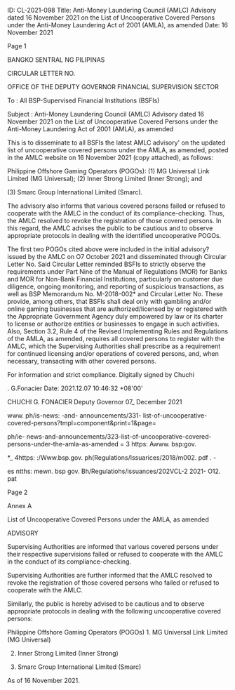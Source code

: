 ID: CL-2021-098
Title: Anti-Money Laundering Council (AMLC) Advisory dated 16 November 2021 on the List of Uncooperative Covered Persons under the Anti-Money Laundering Act of 2001 (AMLA), as amended
Date: 16 November 2021

Page 1

BANGKO SENTRAL NG PILIPINAS

CIRCULAR LETTER NO.

OFFICE OF THE DEPUTY GOVERNOR FINANCIAL SUPERVISION SECTOR

To : All BSP-Supervised Financial Institutions (BSFIs)

Subject : Anti-Money Laundering Council (AMLC) Advisory dated 16 November 2021 on the List of Uncooperative Covered Persons under the Anti-Money Laundering Act of 2001 (AMLA), as amended

This is to disseminate to all BSFls the latest AMLC advisory' on the updated list of uncooperative covered persons under the AMLA, as amended, posted in the AMLC website on 16 November 2021 (copy attached), as follows:

Philippine Offshore Gaming Operators (POGOs): (1) MG Universal Link Limited (MG Universal); (2) Inner Strong Limited (Inner Strong); and

(3) Smarc Group International Limited (Smarc).

The advisory also informs that various covered persons failed or refused to cooperate with the AMLC in the conduct of its compliance-checking. Thus, the AMLC resolved to revoke the registration of those covered persons. In this regard, the AMLC advises the public to be cautious and to observe appropriate protocols in dealing with the identified uncooperative POGOs.

The first two POGOs cited above were included in the initial advisory? issued by the AMLC on O7 October 2021 and disseminated through Circular Letter No. Said Circular Letter reminded BSFIs to strictly observe the requirements under Part Nine of the Manual of Regulations (MOR) for Banks and MOR for Non-Bank Financial Institutions, particularly on customer due diligence, ongoing monitoring, and reporting of suspicious transactions, as well as BSP Memorandum No. M-2018-002* and Circular Letter No. These provide, among others, that BSFls shall deal only with gambling and/or online gaming businesses that are authorized/licensed by or registered with the Appropriate Government Agency duly empowered by law or its charter to license or authorize entities or businesses to engage in such activities. Also, Section 3.2, Rule 4 of the Revised Implementing Rules and Regulations of the AMLA, as amended, requires all covered persons to register with the AMLC, which the Supervising Authorities shall prescribe as a requirement for continued licensing and/or operations of covered persons, and, when necessary, transacting with other covered persons.

For information and strict compliance. Digitally signed by Chuchi

. G.Fonacier Date: 2021.12.07 10:46:32 +08'00'

CHUCHI G. FONACIER Deputy Governor 07_ December 2021

www. ph/is-news: -and- announcements/331- list-of-uncooperative-covered-persons?tmpl=component&print=1&page=

ph/ie- news-and-announcements/323-list-of-uncooperative-covered-persons-under-the-amla-as-amended = 3 https: Awww. bsp:gov.

*_ 4https: :/Www.bsp.gov. ph(Regulations/Issuarices/2018/m002. pdf . -

es ntths: mewn. bsp gov. Bh/Regulatiohs/issuances/202VCL-2 2021- O12. pat

Page 2

Annex A

List of Uncooperative Covered Persons under the AMLA, as amended

ADVISORY

Supervising Authorities are informed that various covered persons under their respective supervisions failed or refused to cooperate with the AMLC in the conduct of its compliance-checking.

Supervising Authorities are further informed that the AMLC resolved to revoke the registration of those covered persons who failed or refused to cooperate with the AMLC.

Similarly, the public is hereby advised to be cautious and to observe appropriate protocols in dealing with the following uncooperative covered persons:

Philippine Offshore Gaming Operators (POGOs) 1. MG Universal Link Limited (MG Universal)

2. Inner Strong Limited (Inner Strong)

3. Smarc Group International Limited (Smarc)

As of 16 November 2021.